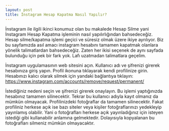 ```yaml
---
layout: post
title: İnstagram Hesap Kapatma Nasıl Yapılır?
---
```


İnstagram ile ilgili ikinci konumuz olan bu makalede Hesap Silme yani İnstagram Hesap Kapatma işleminin nasıl yapılırlığından bahsedeceğiz. Hesap silme/kapatma işlemi geçici ve süresiz olmak üzere ikiye ayrılıyor. Biz bu sayfamızda asıl amacı instagram hesabını tamamen kapatmak olanlara yönelik talimatlardan bahsedeceğiz. Zaten her ikisi seçenek de aynı sayfada bulunduğu için pek bir fark yok. Lafı uzatmadan talimatlara geçelim.

İnstagram uygulamasının web sitesini açın.
Kullanıcı adı ve şifrenizi girerek hesabınıza giriş yapın.
Profil ikonuna tıklayarak kendi profilinize girin.
Hesabınızı kalıcı olarak silmek için yandaki bağlantıya tıklayın: <a rel="nofollow noopener" href="https://www.instagram.com/accounts/remove/request/permanent/">https://www.instagram.com/accounts/remove/request/permanent/</a>

İstediğiniz nedeni seçin ve şifrenizi girerek onaylayın.
Bu işlemi yaptığınızda hesabınız tamamen silinecektir. Tekrar bu kullanıcı adıyla kayıt olmanız da mümkün olmayacak. Profilinizdeki fotoğraflar da tamamen silinecektir. Fakat profiliniz  herkese açık ise bazı siteler veya kişiler fotoğraflarınızı yedekleyip yayınlamış olabilir. Yani o fotoğrafları herkese açık yayınladığınız için isteyen istediği gibi kullanabilir anlamına gelmektedir. Dolayısıyla kopyalanan bu fotoğrafları silmeniz mümkün olmayacaktır.
